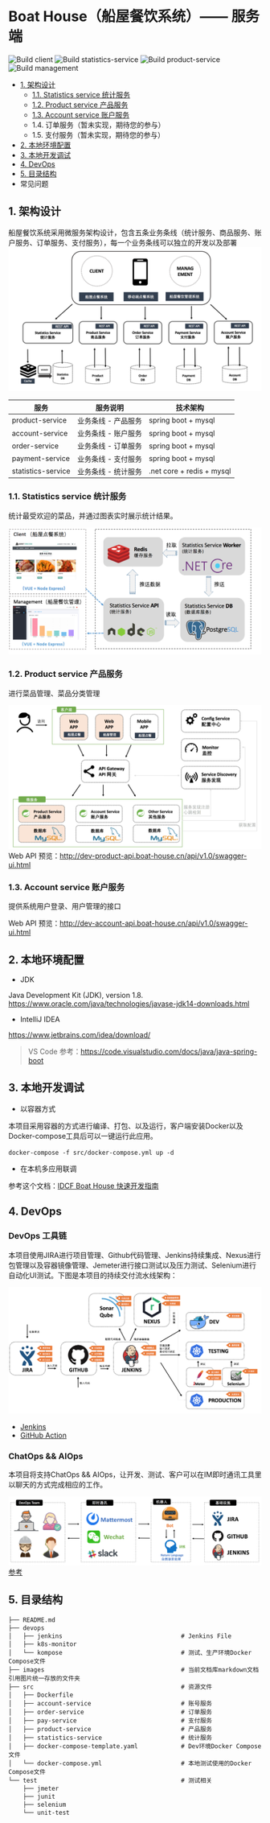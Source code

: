 # Boat House（船屋餐饮系统）—— 服务端

![Build client](https://github.com/idcf-boat-house/boat-house-frontend/workflows/Build%20client/badge.svg)
![Build statistics-service](https://github.com/idcf-boat-house/boat-house-frontend/workflows/Build%20statistics-service/badge.svg)
![Build product-service](https://github.com/idcf-boat-house/boat-house-frontend/workflows/Build%20product-service/badge.svg)
![Build management](https://github.com/idcf-boat-house/boat-house-frontend/workflows/Build%20management/badge.svg)

+ [1. 架构设计](#1.%20架构设计)
    + [1.1. Statistics service 统计服务](#1.1.%20Statistics%20service%20统计服务)
    + [1.2. Product service 产品服务](#1.2.%20Product%20service%20产品服务)
    + [1.3. Account service 账户服务](#1.3.%20Account%20service%20账户服务)
    + 1.4. 订单服务（暂未实现，期待您的参与）
    + 1.5. 支付服务（暂未实现，期待您的参与）
+ [2. 本地环境配置](#2.%20本地环境配置)
+ [3. 本地开发调试](#3.%本地开发调试)
+ [4. DevOps](#4.%DevOps)
+ [5. 目录结构](#5.%目录结构)
+ 常见问题

 
## 1. 架构设计
船屋餐饮系统采用微服务架构设计，包含五条业务条线（统计服务、商品服务、账户服务、订单服务、支付服务），每一个业务条线可以独立的开发以及部署
![markdown](./images/boathouse-structure.png "markdown")

| 服务  | 服务说明 | 技术架构 |
| ------------ | ------------ |------------ |
| product-service  | 业务条线 - 产品服务  |spring boot + mysql |
| account-service  | 业务条线 - 账户服务  |spring boot + mysql |
| order-service  | 业务条线 - 订单服务  |spring boot + mysql |
| payment-service  | 业务条线 - 支付服务  |spring boot + mysql |
| statistics-service  | 业务条线 - 统计服务  |.net core + redis + mysql |

### 1.1. Statistics service 统计服务

统计最受欢迎的菜品，并通过图表实时展示统计结果。

![markdown](./images/boathouse-structure-stats.png "markdown")


### 1.2. Product service 产品服务

进行菜品管理、菜品分类管理

![markdown](./images/boathouse-structure-product02.png "markdown")
Web API 预览：http://dev-product-api.boat-house.cn/api/v1.0/swagger-ui.html


### 1.3. Account service 账户服务

提供系统用户登录、用户管理的接口

Web API 预览：http://dev-account-api.boat-house.cn/api/v1.0/swagger-ui.html

## 2. 本地环境配置

+ JDK

Java Development Kit (JDK), version 1.8. https://www.oracle.com/java/technologies/javase-jdk14-downloads.html

+ IntelliJ IDEA

https://www.jetbrains.com/idea/download/

> VS Code 参考：https://code.visualstudio.com/docs/java/java-spring-boot

## 3. 本地开发调试

- 以容器方式

本项目采用容器的方式进行编译、打包、以及运行，客户端安装Docker以及Docker-compose工具后可以一键运行此应用。

`
docker-compose -f src/docker-compose.yml up -d
`

- 在本机多应用联调

参考这个文档：[IDCF Boat House 快速开发指南](https://github.com/idcf-boat-house/boat-house/blob/master/docs/quick-start/operation/dev-guide.md)

## 4. DevOps

### DevOps 工具链

本项目使用JIRA进行项目管理、Github代码管理、Jenkins持续集成、Nexus进行包管理以及容器镜像管理、Jemeter进行接口测试以及压力测试、Selenium进行自动化UI测试。下图是本项目的持续交付流水线架构：

![markdown](/images/boathouse-structure-tools.png "markdown")

+ [Jenkins](/devops/jenkins/jenkinsfile)
+ [GitHub Action](/.github/workflows)


### ChatOps && AIOps

本项目将支持ChatOps && AIOps，让开发、测试、客户可以在IM即时通讯工具里以聊天的方式完成相应的工作。

![markdown](/images/boathouse-structure-chatops.png "markdown")
[参考]()

## 5. 目录结构

``` tree
├── README.md
├── devops
│   ├── jenkins                                 # Jenkins File
│   ├── k8s-monitor 
│   └── kompose                                 # 测试、生产环境Docker Compose文件
├── images                                      # 当前文档库markdown文档引用图片统一存放的文件夹
├── src                                         # 资源文件
│   ├── Dockerfile                              
│   ├── account-service                         # 账号服务
│   ├── order-service                           # 订单服务
│   ├── pay-service                             # 支付服务
│   ├── product-service                         # 产品服务
│   ├── statistics-service                      # 统计服务
│   ├── docker-compose-template.yaml            # Dev环境Docker Compose文件
│   └── docker-compose.yml                      # 本地测试使用的Docker Compose文件
└── test                                        # 测试相关
    ├── jmeter  
    ├── junit
    ├── selenium
    └── unit-test
```

